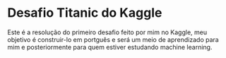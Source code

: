 # Desafio Titanic do Kaggle

Este é a resolução do primeiro desafio feito por mim no Kaggle, meu objetivo é construir-lo em portguês e será um meio de aprendizado para mim e posteriormente para quem estiver estudando machine learning.
